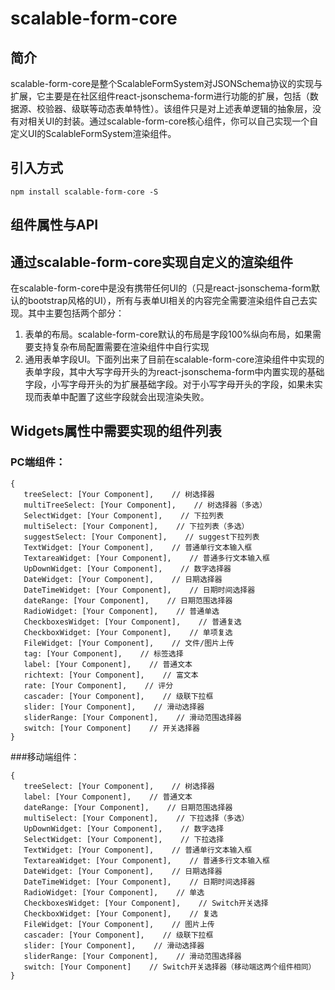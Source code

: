# scalable-form-core

## 简介
scalable-form-core是整个ScalableFormSystem对JSONSchema协议的实现与扩展，它主要是在社区组件react-jsonschema-form进行功能的扩展，包括（数据源、校验器、级联等动态表单特性）。该组件只是对上述表单逻辑的抽象层，没有对相关UI的封装。通过scalable-form-core核心组件，你可以自己实现一个自定义UI的ScalableFormSystem渲染组件。

## 引入方式
```
npm install scalable-form-core -S
```

## 组件属性与API

## 通过scalable-form-core实现自定义的渲染组件
在scalable-form-core中是没有携带任何UI的（只是react-jsonschema-form默认的bootstrap风格的UI），所有与表单UI相关的内容完全需要渲染组件自己去实现。其中主要包括两个部分：
1. 表单的布局。scalable-form-core默认的布局是字段100%纵向布局，如果需要支持复杂布局配置需要在渲染组件中自行实现
2. 通用表单字段UI。下面列出来了目前在scalable-form-core渲染组件中实现的表单字段，其中大写字母开头的为react-jsonschema-form中内置实现的基础字段，小写字母开头的为扩展基础字段。对于小写字母开头的字段，如果未实现而表单中配置了这些字段就会出现渲染失败。

## Widgets属性中需要实现的组件列表
### PC端组件：
```
{
   treeSelect: [Your Component],    // 树选择器
   multiTreeSelect: [Your Component],    // 树选择器（多选）
   SelectWidget: [Your Component],    // 下拉列表
   multiSelect: [Your Component],    // 下拉列表（多选）
   suggestSelect: [Your Component],    // suggest下拉列表
   TextWidget: [Your Component],    // 普通单行文本输入框
   TextareaWidget: [Your Component],    // 普通多行文本输入框
   UpDownWidget: [Your Component],    // 数字选择器
   DateWidget: [Your Component],    // 日期选择器
   DateTimeWidget: [Your Component],    // 日期时间选择器
   dateRange: [Your Component],    // 日期范围选择器
   RadioWidget: [Your Component],    // 普通单选
   CheckboxesWidget: [Your Component],    // 普通复选
   CheckboxWidget: [Your Component],    // 单项复选
   FileWidget: [Your Component],    // 文件/图片上传
   tag: [Your Component],    // 标签选择
   label: [Your Component],    // 普通文本
   richtext: [Your Component],    // 富文本
   rate: [Your Component],    // 评分
   cascader: [Your Component],    // 级联下拉框
   slider: [Your Component],    // 滑动选择器
   sliderRange: [Your Component],    // 滑动范围选择器
   switch: [Your Component]    // 开关选择器
}
```

###移动端组件：
```
{
   treeSelect: [Your Component],    // 树选择器
   label: [Your Component],    // 普通文本
   dateRange: [Your Component],    // 日期范围选择器
   multiSelect: [Your Component],    // 下拉选择（多选）
   UpDownWidget: [Your Component],    // 数字选择
   SelectWidget: [Your Component],    // 下拉选择
   TextWidget: [Your Component],    // 普通单行文本输入框
   TextareaWidget: [Your Component],    // 普通多行文本输入框
   DateWidget: [Your Component],    // 日期选择器
   DateTimeWidget: [Your Component],    // 日期时间选择器
   RadioWidget: [Your Component],    // 单选
   CheckboxesWidget: [Your Component],    // Switch开关选择
   CheckboxWidget: [Your Component],    // 复选
   FileWidget: [Your Component],    // 图片上传
   cascader: [Your Component],    // 级联下拉框
   slider: [Your Component],    // 滑动选择器
   sliderRange: [Your Component],    // 滑动范围选择器
   switch: [Your Component]    // Switch开关选择器（移动端这两个组件相同）
}
```
